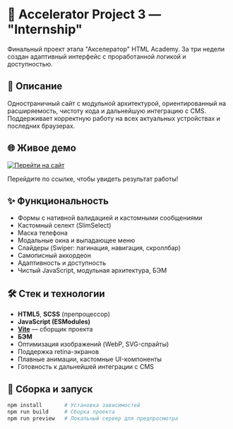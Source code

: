 # 🚀 Accelerator Project 3 — "Internship"

Финальный проект этапа "Акселератор" HTML Academy. За три недели создан адаптивный интерфейс с проработанной логикой и доступностью.

## 📌 Описание

Одностраничный сайт с модульной архитектурой, ориентированный на расширяемость, чистоту кода и дальнейшую интеграцию с CMS. Поддерживает корректную работу на всех актуальных устройствах и последних браузерах.

## 🌐 Живое демо

[![Перейти на сайт](https://img.shields.io/badge/Смотреть_сайт-8957e5?style=for-the-badge&logo=github&logoColor=white)](https://kristinanoskova.github.io/accelerator-project-2/)

Перейдите по ссылке, чтобы увидеть результат работы!

## ✨ Функциональность

- Формы с нативной валидацией и кастомными сообщениями
- Кастомный селект (SlimSelect)
- Маска телефона
- Модальные окна и выпадающее меню
- Слайдеры (Swiper: пагинация, навигация, скроллбар)
- Самописный аккордеон
- Адаптивность и доступность
- Чистый JavaScript, модульная архитектура, БЭМ

## 🛠 Стек и технологии

- **HTML5**, **SCSS** (препроцессор)
- **JavaScript (ESModules)**
- **[Vite](https://vitejs.dev/)** — сборщик проекта
- **БЭМ**
- Оптимизация изображений (WebP, SVG-спрайты)
- Поддержка retina-экранов
- Плавные анимации, кастомные UI-компоненты
- Готовность к дальнейшей интеграции с CMS

## 🧰 Сборка и запуск

```bash
npm install       # Установка зависимостей
npm run build     # Сборка проекта
npm run preview   # Локальный сервер для предпросмотра
